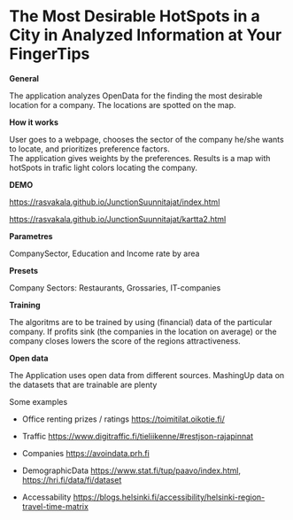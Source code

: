 # The Most Desirable HotSpots in a City in Analyzed Information at Your FingerTips

**General**

The application analyzes OpenData for the finding the most desirable location for a company. The locations are spotted on the map.

**How it works**

User goes to a webpage, chooses the sector of the company he/she wants to locate, and prioritizes preference factors.  
The application gives weights by the preferences.  Results is a map with hotSpots in trafic light colors locating the company. 

**DEMO**

https://rasvakala.github.io/JunctionSuunnitajat/index.html 

https://rasvakala.github.io/JunctionSuunnitajat/kartta2.html

**Parametres**

CompanySector, Education and Income rate by area

**Presets**

Company Sectors: Restaurants, Grossaries, IT-companies

**Training** 

The algoritms are to be trained by using (financial) data of the particular company.  If profits sink (the companies in the location on average) or the company closes lowers the score of the regions attractiveness.  

**Open data**

The Application uses open data from different sources.
MashingUp data on the datasets that are trainable are plenty

Some examples

* Office renting prizes / ratings https://toimitilat.oikotie.fi/ 

* Traffic https://www.digitraffic.fi/tieliikenne/#restjson-rajapinnat 

* Companies https://avoindata.prh.fi

* DemographicData https://www.stat.fi/tup/paavo/index.html, https://hri.fi/data/fi/dataset

* Accessability https://blogs.helsinki.fi/accessibility/helsinki-region-travel-time-matrix

 
 